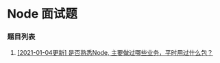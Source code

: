 # Node 面试题

### 题目列表

1. [[2021-01-04更新] 是否熟悉Node, 主要做过哪些业务，平时用过什么包？](https://github.com/Jeddy-2020/front-end-every-code-interview/issues/4)

   